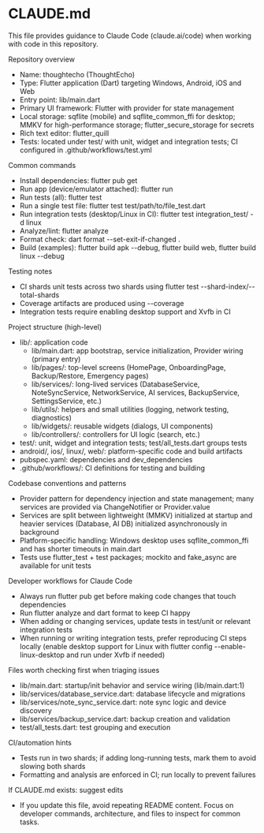 # CLAUDE.md

This file provides guidance to Claude Code (claude.ai/code) when working with code in this repository.

Repository overview
- Name: thoughtecho (ThoughtEcho)
- Type: Flutter application (Dart) targeting Windows, Android, iOS and Web
- Entry point: lib/main.dart
- Primary UI framework: Flutter with provider for state management
- Local storage: sqflite (mobile) and sqflite_common_ffi for desktop; MMKV for high-performance storage; flutter_secure_storage for secrets
- Rich text editor: flutter_quill
- Tests: located under test/ with unit, widget and integration tests; CI configured in .github/workflows/test.yml

Common commands
- Install dependencies: flutter pub get
- Run app (device/emulator attached): flutter run
- Run tests (all): flutter test
- Run a single test file: flutter test test/path/to/file_test.dart
- Run integration tests (desktop/Linux in CI): flutter test integration_test/ -d linux
- Analyze/lint: flutter analyze
- Format check: dart format --set-exit-if-changed .
- Build (examples): flutter build apk --debug, flutter build web, flutter build linux --debug

Testing notes
- CI shards unit tests across two shards using flutter test --shard-index/--total-shards
- Coverage artifacts are produced using --coverage
- Integration tests require enabling desktop support and Xvfb in CI

Project structure (high-level)
- lib/: application code
  - lib/main.dart: app bootstrap, service initialization, Provider wiring (primary entry)
  - lib/pages/: top-level screens (HomePage, OnboardingPage, Backup/Restore, Emergency pages)
  - lib/services/: long-lived services (DatabaseService, NoteSyncService, NetworkService, AI services, BackupService, SettingsService, etc.)
  - lib/utils/: helpers and small utilities (logging, network testing, diagnostics)
  - lib/widgets/: reusable widgets (dialogs, UI components)
  - lib/controllers/: controllers for UI logic (search, etc.)
- test/: unit, widget and integration tests; test/all_tests.dart groups tests
- android/, ios/, linux/, web/: platform-specific code and build artifacts
- pubspec.yaml: dependencies and dev_dependencies
- .github/workflows/: CI definitions for testing and building

Codebase conventions and patterns
- Provider pattern for dependency injection and state management; many services are provided via ChangeNotifier or Provider.value
- Services are split between lightweight (MMKV) initialized at startup and heavier services (Database, AI DB) initialized asynchronously in background
- Platform-specific handling: Windows desktop uses sqflite_common_ffi and has shorter timeouts in main.dart
- Tests use flutter_test + test packages; mockito and fake_async are available for unit tests

Developer workflows for Claude Code
- Always run flutter pub get before making code changes that touch dependencies
- Run flutter analyze and dart format to keep CI happy
- When adding or changing services, update tests in test/unit or relevant integration tests
- When running or writing integration tests, prefer reproducing CI steps locally (enable desktop support for Linux with flutter config --enable-linux-desktop and run under Xvfb if needed)

Files worth checking first when triaging issues
- lib/main.dart: startup/init behavior and service wiring (lib/main.dart:1)
- lib/services/database_service.dart: database lifecycle and migrations
- lib/services/note_sync_service.dart: note sync logic and device discovery
- lib/services/backup_service.dart: backup creation and validation
- test/all_tests.dart: test grouping and execution

CI/automation hints
- Tests run in two shards; if adding long-running tests, mark them to avoid slowing both shards
- Formatting and analysis are enforced in CI; run locally to prevent failures

If CLAUDE.md exists: suggest edits
- If you update this file, avoid repeating README content. Focus on developer commands, architecture, and files to inspect for common tasks.
